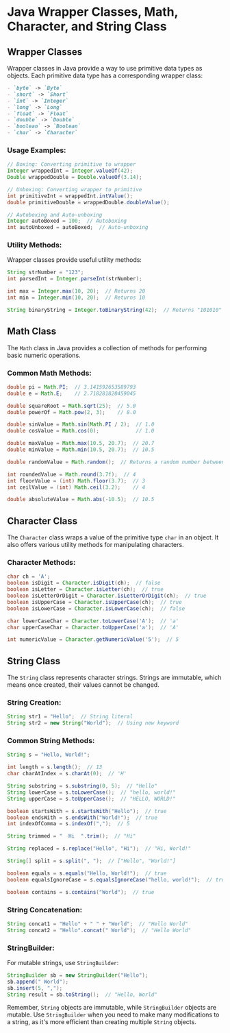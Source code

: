# Java Wrapper Classes, Math, Character, and String Class

## Wrapper Classes

Wrapper classes in Java provide a way to use primitive data types as objects. Each primitive data type has a corresponding wrapper class:
```markdown
- `byte` -> `Byte`
- `short` -> `Short`
- `int` -> `Integer`
- `long` -> `Long`
- `float` -> `Float`
- `double` -> `Double`
- `boolean` -> `Boolean`
- `char` -> `Character`
```

### Usage Examples:
```java
// Boxing: Converting primitive to wrapper
Integer wrappedInt = Integer.valueOf(42);
Double wrappedDouble = Double.valueOf(3.14);

// Unboxing: Converting wrapper to primitive
int primitiveInt = wrappedInt.intValue();
double primitiveDouble = wrappedDouble.doubleValue();

// Autoboxing and Auto-unboxing
Integer autoBoxed = 100;  // Autoboxing
int autoUnboxed = autoBoxed;  // Auto-unboxing
```

### Utility Methods:

Wrapper classes provide useful utility methods:

```java
String strNumber = "123";
int parsedInt = Integer.parseInt(strNumber);

int max = Integer.max(10, 20);  // Returns 20
int min = Integer.min(10, 20);  // Returns 10

String binaryString = Integer.toBinaryString(42);  // Returns "101010"
```

## Math Class

The `Math` class in Java provides a collection of methods for performing basic numeric operations.

### Common Math Methods:

```java
double pi = Math.PI;  // 3.141592653589793
double e = Math.E;    // 2.718281828459045

double squareRoot = Math.sqrt(25);  // 5.0
double powerOf = Math.pow(2, 3);    // 8.0

double sinValue = Math.sin(Math.PI / 2);  // 1.0
double cosValue = Math.cos(0);            // 1.0

double maxValue = Math.max(10.5, 20.7);  // 20.7
double minValue = Math.min(10.5, 20.7);  // 10.5

double randomValue = Math.random();  // Returns a random number between 0.0 and 1.0

int roundedValue = Math.round(3.7f);  // 4
int floorValue = (int) Math.floor(3.7);  // 3
int ceilValue = (int) Math.ceil(3.2);    // 4

double absoluteValue = Math.abs(-10.5);  // 10.5
```

## Character Class

The `Character` class wraps a value of the primitive type `char` in an object. It also offers various utility methods for manipulating characters.

### Character Methods:

```java
char ch = 'A';
boolean isDigit = Character.isDigit(ch);  // false
boolean isLetter = Character.isLetter(ch);  // true
boolean isLetterOrDigit = Character.isLetterOrDigit(ch);  // true
boolean isUpperCase = Character.isUpperCase(ch);  // true
boolean isLowerCase = Character.isLowerCase(ch);  // false

char lowerCaseChar = Character.toLowerCase('A');  // 'a'
char upperCaseChar = Character.toUpperCase('a');  // 'A'

int numericValue = Character.getNumericValue('5');  // 5
```

## String Class

The `String` class represents character strings. Strings are immutable, which means once created, their values cannot be changed.

### String Creation:

```java
String str1 = "Hello";  // String literal
String str2 = new String("World");  // Using new keyword
```

### Common String Methods:

```java
String s = "Hello, World!";

int length = s.length();  // 13
char charAtIndex = s.charAt(0);  // 'H'

String substring = s.substring(0, 5);  // "Hello"
String lowerCase = s.toLowerCase();  // "hello, world!"
String upperCase = s.toUpperCase();  // "HELLO, WORLD!"

boolean startsWith = s.startsWith("Hello");  // true
boolean endsWith = s.endsWith("World!");  // true
int indexOfComma = s.indexOf(",");  // 5

String trimmed = "  Hi  ".trim();  // "Hi"

String replaced = s.replace("Hello", "Hi");  // "Hi, World!"

String[] split = s.split(", ");  // ["Hello", "World!"]

boolean equals = s.equals("Hello, World!");  // true
boolean equalsIgnoreCase = s.equalsIgnoreCase("hello, world!");  // true

boolean contains = s.contains("World");  // true
```

### String Concatenation:

```java
String concat1 = "Hello" + " " + "World";  // "Hello World"
String concat2 = "Hello".concat(" World");  // "Hello World"
```

### StringBuilder:

For mutable strings, use `StringBuilder`:

```java
StringBuilder sb = new StringBuilder("Hello");
sb.append(" World");
sb.insert(5, ",");
String result = sb.toString();  // "Hello, World"
```

Remember, `String` objects are immutable, while `StringBuilder` objects are mutable. Use `StringBuilder` when you need to make many modifications to a string, as it's more efficient than creating multiple `String` objects.

